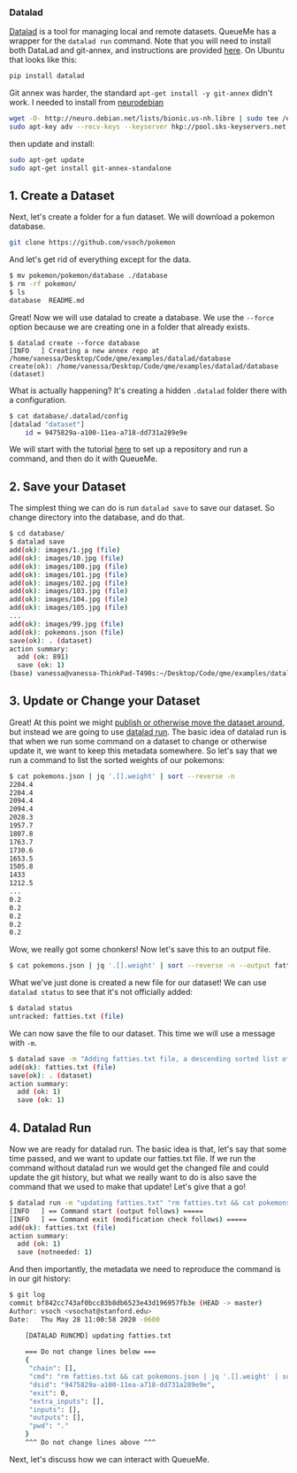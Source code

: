 ### Datalad

[Datalad](http://docs.datalad.org/en/stable/generated/man/datalad-run.html) is a tool
for managing local and remote datasets. QueueMe has a wrapper for the `datalad run`
command. Note that you will need to install both DataLad and git-annex, and 
instructions are provided [here](http://handbook.datalad.org/en/latest/intro/installation.html).
On Ubuntu that looks like this:

```bash
pip install datalad
```

Git annex was harder, the standard `apt-get install -y git-annex` didn't work.
I needed to install from [neurodebian](http://neuro.debian.net/install_pkg.html?p=git-annex-standalone)

```bash
wget -O- http://neuro.debian.net/lists/bionic.us-nh.libre | sudo tee /etc/apt/sources.list.d/neurodebian.sources.list
sudo apt-key adv --recv-keys --keyserver hkp://pool.sks-keyservers.net:80 0xA5D32F012649A5A9
```

then update and install:

```bash
sudo apt-get update
sudo apt-get install git-annex-standalone
```

## 1. Create a Dataset
Next, let's create a folder for a fun dataset. We will download a pokemon 
database.

```bash
git clone https://github.com/vsoch/pokemon
```

And let's get rid of everything except for the data.

```bash
$ mv pokemon/pokemon/database ./database
$ rm -rf pokemon/
$ ls
database  README.md
```

Great! Now we will use datalad to create a database. We use the `--force` option
because we are creating one in a folder that already exists.

```
$ datalad create --force database
[INFO   ] Creating a new annex repo at /home/vanessa/Desktop/Code/qme/examples/datalad/database 
create(ok): /home/vanessa/Desktop/Code/qme/examples/datalad/database (dataset)
```

What is actually happening? It's creating a hidden `.datalad` folder there with 
a configuration.

```bash
$ cat database/.datalad/config 
[datalad "dataset"]
	id = 9475829a-a100-11ea-a718-dd731a289e9e
```
We will start with the tutorial [here](http://handbook.datalad.org/en/latest/basics/101-108-run.html)
to set up a repository and run a command, and then do it with QueueMe.


## 2. Save your Dataset

The simplest thing we can do is run `datalad save` to save our dataset. So change directory
into the database, and do that.

```bash
$ cd database/
$ datalad save
add(ok): images/1.jpg (file)                                                                                                    
add(ok): images/10.jpg (file)
add(ok): images/100.jpg (file)
add(ok): images/101.jpg (file)
add(ok): images/102.jpg (file)
add(ok): images/103.jpg (file)
add(ok): images/104.jpg (file)
add(ok): images/105.jpg (file)
...
add(ok): images/99.jpg (file)
add(ok): pokemons.json (file)
save(ok): . (dataset)
action summary:
  add (ok: 891)
  save (ok: 1)
(base) vanessa@vanessa-ThinkPad-T490s:~/Desktop/Code/qme/examples/datalad/database$ datalad save
```

## 3. Update or Change your Dataset

Great! At this point we might [publish or otherwise move the dataset around](http://handbook.datalad.org/en/latest/intro/executive_summary.html#consumption-and-collaboration), but instead we are going
to use [datalad run](http://handbook.datalad.org/en/latest/basics/101-108-run.html).
The basic idea of datalad run is that when we run some command on a dataset to change or
otherwise update it, we want to keep this metadata somewhere. So let's say that we run a command
to list the sorted weights of our pokemons:

```bash
$ cat pokemons.json | jq '.[].weight' | sort --reverse -n
2204.4
2204.4
2094.4
2094.4
2028.3
1957.7
1807.8
1763.7
1730.6
1653.5
1505.8
1433
1212.5
...
0.2
0.2
0.2
0.2
0.2
```

Wow, we really got some chonkers! Now let's save this to an output file.

```bash
$ cat pokemons.json | jq '.[].weight' | sort --reverse -n --output fatties.txt
```

What we've just done is created a new file for our dataset! We can use `datalad status`
to see that it's not officially added:

```bash
$ datalad status
untracked: fatties.txt (file)
```

We can now save the file to our dataset. This time we will use a message with `-m`.

```bash
$ datalad save -m "Adding fatties.txt file, a descending sorted list of pokemon weights."
add(ok): fatties.txt (file)
save(ok): . (dataset)
action summary:
  add (ok: 1)
  save (ok: 1)
```

## 4. Datalad Run

Now we are ready for datalad run. The basic idea is that, let's say that some time
passed, and we want to update our fatties.txt file. If we run the command without datalad run
we would get the changed file and could update the git history, but what we really want to
do is also save the command that we used to make that update! Let's give that a go!

```bash
$ datalad run -m "updating fatties.txt" "rm fatties.txt && cat pokemons.json | jq '.[].weight' | sort --reverse -n --output fatties.txt"
[INFO   ] == Command start (output follows) ===== 
[INFO   ] == Command exit (modification check follows) ===== 
add(ok): fatties.txt (file)
action summary:
  add (ok: 1)
  save (notneeded: 1)
```
And then importantly, the metadata we need to reproduce the command is in our git history:

```bash
$ git log
commit bf842cc743af0bcc83b8db6523e43d196957fb3e (HEAD -> master)
Author: vsoch <vsochat@stanford.edu>
Date:   Thu May 28 11:00:58 2020 -0600

    [DATALAD RUNCMD] updating fatties.txt
    
    === Do not change lines below ===
    {
     "chain": [],
     "cmd": "rm fatties.txt && cat pokemons.json | jq '.[].weight' | sort --reverse -n --output fatties.txt",
     "dsid": "9475829a-a100-11ea-a718-dd731a289e9e",
     "exit": 0,
     "extra_inputs": [],
     "inputs": [],
     "outputs": [],
     "pwd": "."
    }
    ^^^ Do not change lines above ^^^
```

Next, let's discuss how we can interact with QueueMe.
